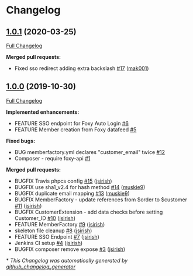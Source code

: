 # Changelog

## [1.0.1](https://github.com/dynamic/silverstripe-foxy-single-sign-on/tree/1.0.1) (2020-03-25)

[Full Changelog](https://github.com/dynamic/silverstripe-foxy-single-sign-on/compare/1.0.0...1.0.1)

**Merged pull requests:**

- Fixed sso redirect adding extra backslash [\#17](https://github.com/dynamic/silverstripe-foxy-single-sign-on/pull/17) ([mak001](https://github.com/mak001))

## [1.0.0](https://github.com/dynamic/silverstripe-foxy-single-sign-on/tree/1.0.0) (2019-10-30)

[Full Changelog](https://github.com/dynamic/silverstripe-foxy-single-sign-on/compare/43bab7bc75cc94eda4a498b254edf68425d46df7...1.0.0)

**Implemented enhancements:**

- FEATURE SSO endpoint for Foxy Auto Login [\#6](https://github.com/dynamic/silverstripe-foxy-single-sign-on/issues/6)
- FEATURE Member creation from Foxy datafeed [\#5](https://github.com/dynamic/silverstripe-foxy-single-sign-on/issues/5)

**Fixed bugs:**

- BUG memberfactory.yml declares "customer\_email" twice [\#12](https://github.com/dynamic/silverstripe-foxy-single-sign-on/issues/12)
- Composer - require foxy-api [\#1](https://github.com/dynamic/silverstripe-foxy-single-sign-on/issues/1)

**Merged pull requests:**

- BUGFIX Travis phpcs config [\#15](https://github.com/dynamic/silverstripe-foxy-single-sign-on/pull/15) ([jsirish](https://github.com/jsirish))
- BUGFIX use sha1\_v2.4 for hash method [\#14](https://github.com/dynamic/silverstripe-foxy-single-sign-on/pull/14) ([muskie9](https://github.com/muskie9))
- BUGFIX duplicate email mapping [\#13](https://github.com/dynamic/silverstripe-foxy-single-sign-on/pull/13) ([muskie9](https://github.com/muskie9))
- BUGFIX MemberFactory - update references from $order to $customer [\#11](https://github.com/dynamic/silverstripe-foxy-single-sign-on/pull/11) ([jsirish](https://github.com/jsirish))
- BUGFIX CustomerExtension - add data checks before setting Customer\_ID [\#10](https://github.com/dynamic/silverstripe-foxy-single-sign-on/pull/10) ([jsirish](https://github.com/jsirish))
- FEATURE MemberFactory [\#9](https://github.com/dynamic/silverstripe-foxy-single-sign-on/pull/9) ([jsirish](https://github.com/jsirish))
- skeleton file cleanup [\#8](https://github.com/dynamic/silverstripe-foxy-single-sign-on/pull/8) ([jsirish](https://github.com/jsirish))
- FEATURE SSO Endpoint [\#7](https://github.com/dynamic/silverstripe-foxy-single-sign-on/pull/7) ([jsirish](https://github.com/jsirish))
- Jenkins CI setup [\#4](https://github.com/dynamic/silverstripe-foxy-single-sign-on/pull/4) ([jsirish](https://github.com/jsirish))
- BUGFIX composer remove expose [\#3](https://github.com/dynamic/silverstripe-foxy-single-sign-on/pull/3) ([jsirish](https://github.com/jsirish))



\* *This Changelog was automatically generated by [github_changelog_generator](https://github.com/github-changelog-generator/github-changelog-generator)*
